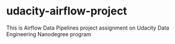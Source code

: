 # udacity-airflow-project
This is Airflow Data Pipelines project assignment on Udacity Data Engineering Nanodegree program

